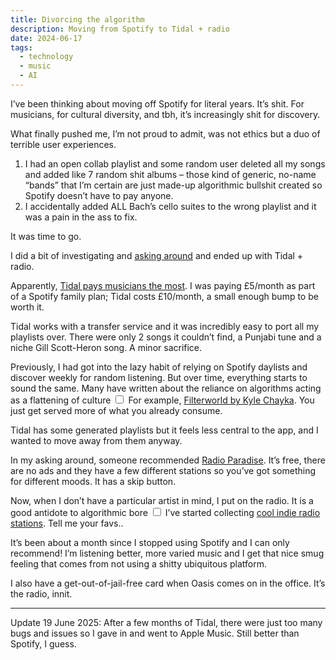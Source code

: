 ```yaml
---
title: Divorcing the algorithm
description: Moving from Spotify to Tidal + radio
date: 2024-06-17
tags:
  - technology
  - music
  - AI
---
```


I’ve been thinking about moving off Spotify for literal years. It’s shit. For musicians, for cultural diversity, and tbh, it’s increasingly shit for discovery. 

What finally pushed me, I’m not proud to admit, was not ethics but a duo of terrible user experiences. 

1. I had an open collab playlist and some random user deleted all my songs and added like 7 random shit albums – those kind of generic, no-name “bands” that I’m certain are just made-up algorithmic bullshit created so Spotify doesn’t have to pay anyone.
2. I accidentally added ALL Bach’s cello suites to the wrong playlist and it was a pain in the ass to fix. 

It was time to go.

I did a bit of investigating and [asking around](https://bsky.app/profile/soniaturcotte.bsky.social/post/3ksgw2hraok2h) and ended up with Tidal + radio. 

Apparently, [Tidal pays musicians the most](https://faroutmagazine.co.uk/which-streaming-platform-pays-musicians-most/). I was paying £5/month as part of a Spotify family plan; Tidal costs £10/month, a small enough bump to be worth it. 

Tidal works with a transfer service and it was incredibly easy to port all my playlists over. There were only 2 songs it couldn’t find, a Punjabi tune and a niche Gill Scott-Heron song. A minor sacrifice. 

Previously, I had got into the lazy habit of relying on Spotify daylists and discover weekly for random listening. But over time, everything starts to sound the same. Many have written about the reliance on algorithms acting as a flattening of culture<label for="sn-flattening-culture" class="margin-toggle sidenote-number"></label>
<input type="checkbox" id="sn-flattening-culture" class="margin-toggle"/>
<span class="sidenote">For example, <a href="https://www.kylechayka.com/filterworld">Filterworld by Kyle Chayka</a></span>. You just get served more of what you already consume.

Tidal has some generated playlists but it feels less central to the app, and I wanted to move away from them anyway. 

In my asking around, someone recommended [Radio Paradise](https://radioparadise.com/). It’s free, there are no ads and they have a few different stations so you’ve got something for different moods. It has a skip button.

Now, when I don’t have a particular artist in mind, I put on the radio. It is a good antidote to algorithmic bore<label for="sn-radio" class="margin-toggle sidenote-number"></label>
<input type="checkbox" id="sn-radio" class="margin-toggle"/>
<span class="sidenote">I’ve started collecting <a href="https://www.are.na/sonia-turcotte/music-7co8nudiebs">cool indie radio stations</a>. Tell me your favs.</span>.

It’s been about a month since I stopped using Spotify and I can only recommend! I’m listening better, more varied music and I get that nice smug feeling that comes from not using a shitty ubiquitous platform. 

I also have a get-out-of-jail-free card when Oasis comes on in the office. It’s the radio, innit.

--- 

<p class="small-text">Update 19 June 2025: After a few months of Tidal, there were just too many bugs and issues so I gave in and went to Apple Music. Still better than Spotify, I guess.</p> 